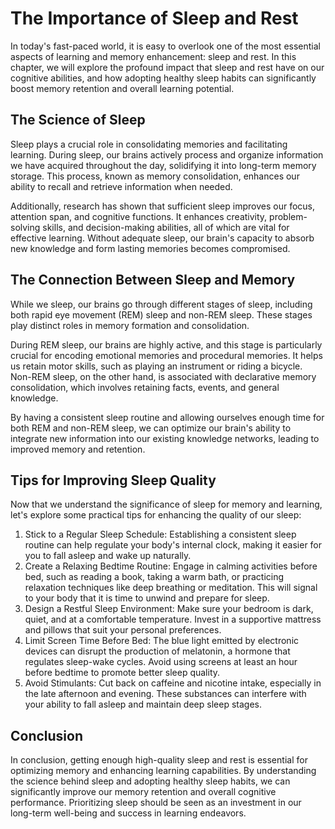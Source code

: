# The Importance of Sleep and Rest

In today's fast-paced world, it is easy to overlook one of the most essential aspects of learning and memory enhancement: sleep and rest. In this chapter, we will explore the profound impact that sleep and rest have on our cognitive abilities, and how adopting healthy sleep habits can significantly boost memory retention and overall learning potential.

## The Science of Sleep

Sleep plays a crucial role in consolidating memories and facilitating learning. During sleep, our brains actively process and organize information we have acquired throughout the day, solidifying it into long-term memory storage. This process, known as memory consolidation, enhances our ability to recall and retrieve information when needed.

Additionally, research has shown that sufficient sleep improves our focus, attention span, and cognitive functions. It enhances creativity, problem-solving skills, and decision-making abilities, all of which are vital for effective learning. Without adequate sleep, our brain's capacity to absorb new knowledge and form lasting memories becomes compromised.

## The Connection Between Sleep and Memory

While we sleep, our brains go through different stages of sleep, including both rapid eye movement (REM) sleep and non-REM sleep. These stages play distinct roles in memory formation and consolidation.

During REM sleep, our brains are highly active, and this stage is particularly crucial for encoding emotional memories and procedural memories. It helps us retain motor skills, such as playing an instrument or riding a bicycle. Non-REM sleep, on the other hand, is associated with declarative memory consolidation, which involves retaining facts, events, and general knowledge.

By having a consistent sleep routine and allowing ourselves enough time for both REM and non-REM sleep, we can optimize our brain's ability to integrate new information into our existing knowledge networks, leading to improved memory and retention.

## Tips for Improving Sleep Quality

Now that we understand the significance of sleep for memory and learning, let's explore some practical tips for enhancing the quality of our sleep:

1. Stick to a Regular Sleep Schedule: Establishing a consistent sleep routine can help regulate your body's internal clock, making it easier for you to fall asleep and wake up naturally.
2. Create a Relaxing Bedtime Routine: Engage in calming activities before bed, such as reading a book, taking a warm bath, or practicing relaxation techniques like deep breathing or meditation. This will signal to your body that it is time to unwind and prepare for sleep.
3. Design a Restful Sleep Environment: Make sure your bedroom is dark, quiet, and at a comfortable temperature. Invest in a supportive mattress and pillows that suit your personal preferences.
4. Limit Screen Time Before Bed: The blue light emitted by electronic devices can disrupt the production of melatonin, a hormone that regulates sleep-wake cycles. Avoid using screens at least an hour before bedtime to promote better sleep quality.
5. Avoid Stimulants: Cut back on caffeine and nicotine intake, especially in the late afternoon and evening. These substances can interfere with your ability to fall asleep and maintain deep sleep stages.

## Conclusion

In conclusion, getting enough high-quality sleep and rest is essential for optimizing memory and enhancing learning capabilities. By understanding the science behind sleep and adopting healthy sleep habits, we can significantly improve our memory retention and overall cognitive performance. Prioritizing sleep should be seen as an investment in our long-term well-being and success in learning endeavors.
